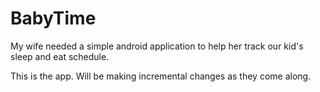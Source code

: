 # BabyTime
My wife needed a simple android application to help her track our kid's sleep and eat schedule.

This is the app. Will be making incremental changes as they come along.
